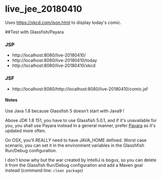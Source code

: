 # live_jee_20180410

Uses https://xkcd.com/json.html to display today's comic.

##Test with Glassfish/Payara

### JSP
* http://localhost:8080/live-20180410/
* http://localhost:8080/live-20180410/today
* http://localhost:8080/live-20180410/xkcd

### JSF
* http://localhost:8080/http://localhost:8080/live-20180410/comic.jsf

#### Notes
Use Java 1.8 because Glassfish 5 doesn't start with Java9 !

Above JDK 1.8 151, you have to use Glassfish 5.0.1, and if it's unavailable for you, you shall use Payara instead
In a general manner, prefer [Payara](http://payara.fish) as it's updated more often.

On OSX, you'll *REALLY* need to have JAVA_HOME defined. Worst case scenario, you can set it in the environment variables in the Glasshfish Run/Debug configuration.

I don't know why but the war created by IntelliJ is bogus, so you can delete it from the Glassfish Run/Debug configuraiton and add a Maven goal instead (command line: `clean package`)
